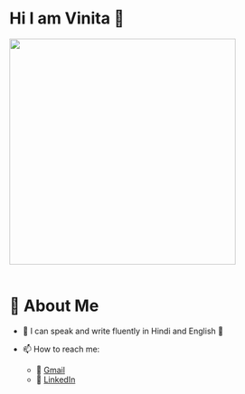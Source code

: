 # Hi I am Vinita 👋
<img src="https://github.com/vinita2000/profile-images/blob/master/girlwithlaptop.png" width="400" height="400" align="center">
<br/>
<br/>

<!--
**vinita2000/vinita2000** is a ✨ _special_ ✨ repository because its `README.md` (this file) appears on your GitHub profile.

Here are some ideas to get you started:

- 🔭 I’m currently working on ...
- 🌱 I’m currently learning ...
- 👯 I’m looking to collaborate on ...
- 🤔 I’m looking for help with ...
- 💬 Ask me about ...
- 📫 How to reach me: ...
- 😄 Pronouns: ...
- ⚡ Fun fact: ...
-->
# 🌱 About Me

- :ribbon: I can speak and write fluently in Hindi and English :ribbon:

- 📫 How to reach me: 
     - :email: [Gmail](mailto:vinitayadavlkw225@gmail.com?subject=[GitHub]%20Source%20Han%20Sans)
     - 💬 [LinkedIn](https://www.linkedin.com/in/vinita-yadav-237725169/)
